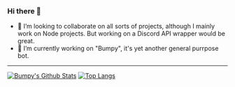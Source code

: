 ### Hi there 👋

- 👯 I’m looking to collaborate on all sorts of projects, although I mainly work on Node projects. But working on a Discord API wrapper would be great.
- 🔭 I’m currently working on "Bumpy", it's yet another general purrpose bot.

---




[![Bumpy's Github Stats](https://github-readme-stats.vercel.app/api?username=BumpyBill&show_icons=true&theme=radical)](https://github.com/anuraghazra/github-readme-stats)
[![Top Langs](https://github-readme-stats.vercel.app/api/top-langs/?username=BumpyBill&theme=radical)](https://github.com/anuraghazra/github-readme-stats)
